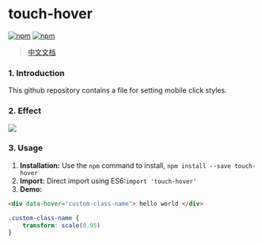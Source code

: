 # touch-hover
[![npm](https://img.shields.io/npm/v/touch-hover.svg)](https://www.npmjs.com/package/touch-hover) [![npm](https://img.shields.io/npm/dt/touch-hover.svg)](https://www.npmjs.com/package/touch-hover)
> [中文文档](https://github.com/lixilin123/touch-hover/blob/master/README-zh.md)
### 1. Introduction
This github repository contains a file for setting mobile click styles.
### 2. Effect
![](https://user-images.githubusercontent.com/34760420/39755381-34376bbc-52f8-11e8-9efd-2333a6b29de1.gif)
### 3. Usage
1. **Installation:** Use the `npm` command to install, `npm install --save touch-hover`
2. **Import:** Direct import using ES6:`import 'touch-hover'`
3. **Demo:**
```html
<div data-hover="custom-class-name"> hello world </div>
```
```css
.custom-class-name {
	transform: scale(0.95)
}
```